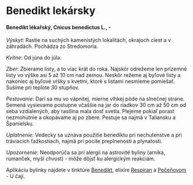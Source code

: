 Benedikt lekársky
=================

#### Benedikt lékařský, Cnicus benedictus L., -

*Výskyt*: Rastie na suchých kamenistých lokalitách, okrajoch ciest a v
záhradách. Pochádza zo Stredomoria.

*Kvitne*: Od júna do júla.

*Zber*: Zbierame listy, a to viac krát do roka. Najskôr odrežeme len prízemné
listy vo výške asi 5 až 10 cm nad zemou. Neskôr režeme aj byľové listy a
nakoniec aj byľové vŕšky s kvetmi, ktoré s listami nesmieme pomiešať. Sušíme pri
teplote 30 stupňov.

*Pestovanie*: Darí sa mu vo vápnitej, mierne vlhkej pôde na slnečnej strane.
Semená vysievame postupne včaššie na jar do riadkov 30 cm až 50 cm od seba
vzdialených, aby rastlina mala dosť svetla. Plejeme pokiaľ porast nezmohutnie a
okopávame aj po zbere. Pestuje sa najmä v Taliansku a Španielsku.

*Uplatnenie*: Vedecky sa uznáva použitie benediktu pri nechutenstve a pri
tráviacich ťažkostiach, najmä pri pocite preplnenosti a plynatosti.

*Upozornenie*: Neodporúča sa pri alergii na astrovité byliny (arnika, rumanček,
myší chvost) - môže dôjsť ku alergickým reakciám.

Aplikáciu bylinky nájdete v tinktúre
[Benedikt](../tinktury/benedikt), elixíre
[Respiran](../elixiry/respiran) a [Pečeňovom](../caje/pecenovy-u-caj) - U
čaji.

